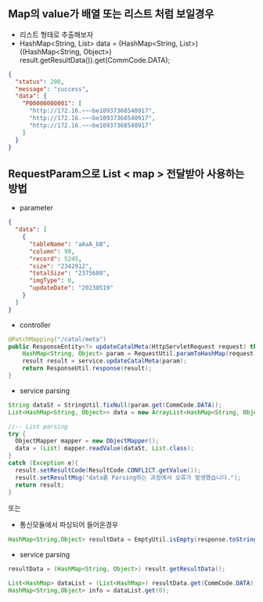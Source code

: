 ## Map의 value가 배열 또는 리스트 처럼 보일경우

- 리스트 형태로 추출해보자
- HashMap<String, List<String>> data = (HashMap<String, List<String>>) ((HashMap<String, Object>) result.getResultData()).get(CommCode.DATA);

```json
{
  "status": 200,
  "message": "success",
  "data": {
    "P00000000001": [
      "http://172.16.~~~be10937368540917",
      "http://172.16.~~~be10937368540917",
      "http://172.16.~~~be10937368540917"
    ]
  }
}
```


  
## RequestParam으로 List < map > 전달받아 사용하는 방법
  
- parameter
```json
{
  "data": [
    {
      "tableName": "aAaA_bB",
      "column": 90,
      "record": 5245,
      "size": "2342912",
      "totalSize": "2375680",
      "imgType": 0,
      "updateDate": "20230519"
    }
  ]
}  
```
  
- controller
```java
@PatchMapping("/catal/meta")
public ResponseEntity<?> updateCatalMeta(HttpServletRequest request) throws Exception {
	HashMap<String, Object> param = RequestUtil.paramToHashMap(request);
	result result = service.updateCatalMeta(param);
	return ResponseUtil.response(result);
}
```
  
- service parsing
```java
String dataSt = StringUtil.fixNull(param.get(CommCode.DATA));
List<HashMap<String, Object>> data = new ArrayList<HashMap<String, Object>>();

//-- List parsing
try {
  ObjectMapper mapper = new ObjectMapper();
  data = (List) mapper.readValue(dataSt, List.class);
}
catch (Exception e){
  result.setResultCode(ResultCode.CONFLICT.getValue());
  result.setResultMsg("data를 Parsing하는 과정에서 오류가 발생했습니다.");
  return result;
}
```

또는 

- 통신모듈에서 파싱되어 들어온경우
```java
HashMap<String,Object> resultData = EmptyUtil.isEmpty(response.toString()) ? new HashMap<String,Object>() : mapper.readValue(response.toString(), HashMap.class);
```
- service parsing
```java
resultData = (HashMap<String, Object>) result.getResultData();

List<HashMap> dataList = (List<HashMap>) resultData.get(CommCode.DATA);
HashMap<String,Object> info = dataList.get(0); 
```
